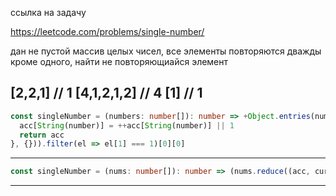 ссылка на задачу 

https://leetcode.com/problems/single-number/

дан не пустой массив целых чисел, все элементы повторяются дважды кроме одного, найти не повторяющиайся элемент

[2,2,1] // 1
[4,1,2,1,2] // 4
[1] // 1
---

```ts
const singleNumber = (numbers: number[]): number => +Object.entries(numbers.reduce((acc, number) =>{
  acc[String(number)] = ++acc[String(number)] || 1
  return acc
}, {})).filter(el => el[1] === 1)[0][0]
```
---

```ts
const singleNumber = (nums: number[]): number => (nums.reduce((acc, cur)=> acc ^= cur, 0))
```
---
